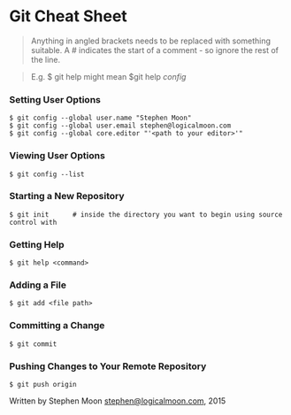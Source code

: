 # Git Cheat Sheet

> Anything in angled brackets needs to be replaced with something suitable.
> A # indicates the start of a comment - so ignore the rest of the line.

> E.g. $ git help <command> might mean $git help *config*

### Setting User Options
```
$ git config --global user.name "Stephen Moon"
$ git config --global user.email stephen@logicalmoon.com
$ git config --global core.editor "'<path to your editor>'" 
```

### Viewing User Options
```
$ git config --list
```

### Starting a New Repository
```
$ git init		# inside the directory you want to begin using source control with
```

### Getting Help
```
$ git help <command>
```

### Adding a File
```
$ git add <file path>
```

### Committing a Change
```
$ git commit
```

### Pushing Changes to Your Remote Repository
```
$ git push origin
```

Written by Stephen Moon stephen@logicalmoon.com, 2015